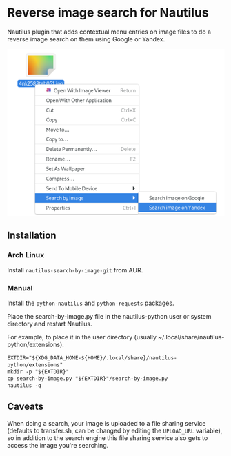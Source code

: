 # Reverse image search for Nautilus

Nautilus plugin that adds contextual menu entries on image files to do a reverse image search on them using Google or Yandex.

![Sreencapture](screencapture.png)

## Installation

### Arch Linux

Install `nautilus-search-by-image-git` from AUR.

### Manual

Install the `python-nautilus` and `python-requests` packages.

Place the search-by-image.py file in the nautilus-python user or system directory and restart Nautilus.

For example, to place it in the user directory (usually ~/.local/share/nautilus-python/extensions):
```shell
EXTDIR="${XDG_DATA_HOME-${HOME}/.local/share}/nautilus-python/extensions"
mkdir -p "${EXTDIR}"
cp search-by-image.py "${EXTDIR}"/search-by-image.py
nautilus -q
```

## Caveats

When doing a search, your image is uploaded to a file sharing service (defaults to transfer.sh, can be changed by editing the `UPLOAD_URL` variable), so in addition to the search engine this file sharing service also gets to access the image you're searching.
